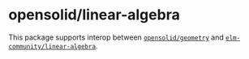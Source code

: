 # opensolid/linear-algebra

This package supports interop between [`opensolid/geometry`](http://package.elm-lang.org/packages/opensolid/geometry/latest)
and [`elm-community/linear-algebra`](http://package.elm-lang.org/packages/elm-community/linear-algebra/latest).
